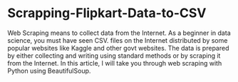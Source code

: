 # Scrapping-Flipkart-Data-to-CSV
Web Scraping means to collect data from the Internet. As a beginner in data science, you must have seen CSV. files on the Internet distributed by some popular websites like Kaggle and other govt websites. The data is prepared by either collecting and writing using standard methods or by scraping it from the Internet. In this article, I will take you through web scraping with Python using BeautifulSoup.
